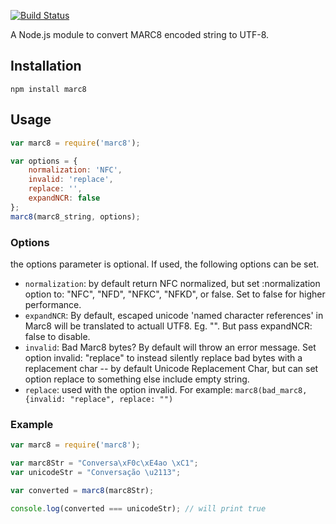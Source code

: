 [![Build Status](https://travis-ci.org/jiaola/marc8.svg?branch=0.0.1)](https://travis-ci.org/jiaola/marc8)

A Node.js module to convert MARC8 encoded string to UTF-8.

## Installation

    npm install marc8

## Usage

```javascript
var marc8 = require('marc8');

var options = {
    normalization: 'NFC',
    invalid: 'replace',
    replace: '',
    expandNCR: false
};
marc8(marc8_string, options);
```

### Options

the options parameter is optional. If used, the following options can be set.

* `normalization`: by default return NFC normalized, but set :normalization option to:
    "NFC", "NFD", "NFKC", "NFKD", or false. Set to false for higher performance.
* `expandNCR`: By default, escaped unicode 'named character references' in Marc8 will
    be translated to actuall UTF8. Eg. "&#x200F;". But pass expandNCR: false to disable.
* `invalid`: Bad Marc8 bytes? By default will throw an error message. Set option invalid: "replace"
    to instead silently replace bad bytes with a replacement char -- by default Unicode
    Replacement Char, but can set option replace to something else include empty string.
* `replace`: used with the option invalid. For example:
    `marc8(bad_marc8, {invalid: "replace", replace: "")`


### Example

```javascript
var marc8 = require('marc8');

var marc8Str = "Conversa\xF0c\xE4ao \xC1";
var unicodeStr = "Conversação \u2113";

var converted = marc8(marc8Str);

console.log(converted === unicodeStr); // will print true
```
